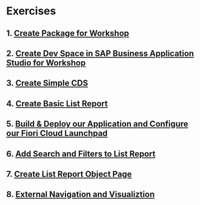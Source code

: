# Exercises

## 1. [Create Package for Workshop](./Create%20Package%20for%20Workshop/README.md)

## 2. [Create Dev Space in SAP Business Application Studio for Workshop](./Create%20DevSpace%20in%20BAS/)

## 3. [Create Simple CDS](./Create%20Simple%20CDS/README.md)

## 4. [Create Basic List Report](./Create%20Basic%20List%20Report/README.md)

## 5. [Build & Deploy our Application and Configure our Fiori Cloud Launchpad](./Build%20Deploy%20Configure/README.md)

## 6. [Add Search and Filters to List Report](./Add%20Search%20and%20Filters/README.md)

## 7. [Create List Report Object Page](./Create%20List%20Object/README.md)

## 8. [External Navigation and Visualiztion](./External%20Navigation%20and%20Vizualisation/README.md)
